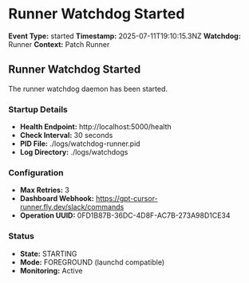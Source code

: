 # Runner Watchdog Started

**Event Type:** started
**Timestamp:** 2025-07-11T19:10:15.3NZ
**Watchdog:** Runner
**Context:** Patch Runner


## Runner Watchdog Started

The runner watchdog daemon has been started.

### Startup Details
- **Health Endpoint:** http://localhost:5000/health
- **Check Interval:** 30 seconds
- **PID File:** ./logs/watchdog-runner.pid
- **Log Directory:** ./logs/watchdogs

### Configuration
- **Max Retries:** 3
- **Dashboard Webhook:** https://gpt-cursor-runner.fly.dev/slack/commands
- **Operation UUID:** 0FD1B87B-36DC-4D8F-AC7B-273A98D1CE34

### Status
- **State:** STARTING
- **Mode:** FOREGROUND (launchd compatible)
- **Monitoring:** Active


